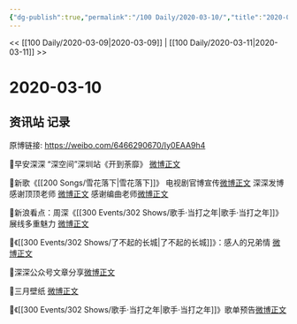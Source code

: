 ```yaml
---
{"dg-publish":true,"permalink":"/100 Daily/2020-03-10/","title":"2020-03-10","created":"2023-04-03T13:15:47.867+08:00","updated":"2023-04-03T13:16:22.098+08:00"}
---
```



<< [[100 Daily/2020-03-09\|2020-03-09]] | [[100 Daily/2020-03-11\|2020-03-11]] >>

# 2020-03-10

## 资讯站 记录

原博链接: https://weibo.com/6466290670/Iy0EAA9h4

🌟早安深深
“深空间”深圳站《开到荼靡》
[微博正文](https://m.weibo.cn/6466290670/4480841948105241)

🌟新歌《[[200 Songs/雪花落下\|雪花落下]]》
电视剧官博宣传[微博正文](https://m.weibo.cn/6466290670/4480879215034820)
深深发博感谢顶顶老师 [微博正文](https://m.weibo.cn/6466290670/4481043589367153)
感谢编曲老师[微博正文](https://m.weibo.cn/6466290670/4480744363777127)

🌟新浪看点：周深《[[300 Events/302 Shows/歌手·当打之年\|歌手·当打之年]]》展线多重魅力
[微博正文](https://m.weibo.cn/6466290670/4480879777136581)

🌟《[[300 Events/302 Shows/了不起的长城\|了不起的长城]]》：感人的兄弟情
[微博正文](https://m.weibo.cn/6466290670/4480960534229979)

🌟深深公众号文章分享[微博正文](https://m.weibo.cn/6466290670/4480976966668305)

🌟三月壁纸 [微博正文](https://m.weibo.cn/6466290670/4480982340119281)

🌟《[[300 Events/302 Shows/歌手·当打之年\|歌手·当打之年]]》歌单预告[微博正文](https://m.weibo.cn/6466290670/4481013931624634)
